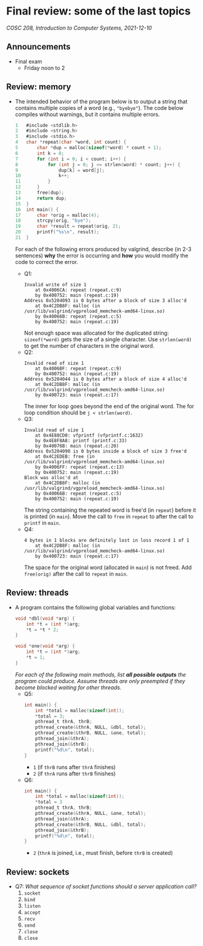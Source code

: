 # Final review: some of the last topics
_COSC 208, Introduction to Computer Systems, 2021-12-10_

## Announcements
* Final exam
    * Friday noon to 2


## Review: memory
* The intended behavior of the program below is to output a string that contains multiple copies of a word (e.g., `"byebye"`). The code below compiles without warnings, but it contains multiple errors.
    ```C
    1   #include <stdlib.h>
    2   #include <string.h>
    3   #include <stdio.h>
    4   char *repeat(char *word, int count) {
    5       char *dup = malloc(sizeof(*word) * count + 1);
    6       int k = 0;
    7       for (int i = 0; i < count; i++) {
    8           for (int j = 0; j <= strlen(word) * count; j++) {
    9               dup[k] = word[j];
    10              k++;
    11          }
    12      }
    13      free(dup);
    14      return dup;
    15  }
    16  int main() {
    17      char *orig = malloc(4);
    18      strcpy(orig, "bye");
    19      char *result = repeat(orig, 2);
    20      printf("%s\n", result);
    21  }
    ```
    For each of the following errors produced by valgrind, describe (in 2-3 sentences) **why** the error is occurring and **how** you would modify the code to correct the error.

    * Q1:
        ```
        Invalid write of size 1
            at 0x4006CA: repeat (repeat.c:9)
            by 0x400752: main (repeat.c:19)
        Address 0x5204093 is 0 bytes after a block of size 3 alloc'd
            at 0x4C2DB8F: malloc (in /usr/lib/valgrind/vgpreload_memcheck-amd64-linux.so)
            by 0x40066B: repeat (repeat.c:5)
            by 0x400752: main (repeat.c:19)
        ```
        Not enough space was allocated for the duplicated string: `sizeof(*word)` gets the size of a single character. Use `strlen(word)` to get the number of characters in the original word.
    * Q2:
        ```
        Invalid read of size 1
            at 0x4006BF: repeat (repeat.c:9)
            by 0x400752: main (repeat.c:19)
        Address 0x5204044 is 0 bytes after a block of size 4 alloc'd
            at 0x4C2DB8F: malloc (in /usr/lib/valgrind/vgpreload_memcheck-amd64-linux.so)
            by 0x400723: main (repeat.c:17)
        ```
        The inner for loop goes beyond the end of the original word. The for loop condition should be `j < strlen(word)`.
    * Q3:
        ```
        Invalid read of size 1
            at 0x4E88CD0: vfprintf (vfprintf.c:1632)
            by 0x4E8F8A8: printf (printf.c:33)
            by 0x40076B: main (repeat.c:20)
        Address 0x5204090 is 0 bytes inside a block of size 3 free'd
            at 0x4C2EDEB: free (in /usr/lib/valgrind/vgpreload_memcheck-amd64-linux.so)
            by 0x4006FF: repeat (repeat.c:13)
            by 0x400752: main (repeat.c:19)
        Block was alloc'd at
            at 0x4C2DB8F: malloc (in /usr/lib/valgrind/vgpreload_memcheck-amd64-linux.so)
            by 0x40066B: repeat (repeat.c:5)
            by 0x400752: main (repeat.c:19)
        ```
        The string containing the repeated word is free'd (in `repeat`) before it is printed (in `main`). Move the call to `free` in `repeat` to after the call to `printf` in `main`.
    * Q4:
        ```
        4 bytes in 1 blocks are definitely lost in loss record 1 of 1
            at 0x4C2DB8F: malloc (in /usr/lib/valgrind/vgpreload_memcheck-amd64-linux.so)
            by 0x400723: main (repeat.c:17)
        ```
        The space for the original word (allocated in `main`) is not freed. Add `free(orig)` after the call to `repeat` in `main`.

## Review: threads
* A program contains the following global variables and functions:
    ```C
    void *dbl(void *arg) {
        int *t = (int *)arg;
        *t = *t * 2;
    }

    void *one(void *arg) {
        int *t = (int *)arg;
        *t = 1;
    }
    ```
    _For each of the following main methods, list **all possible outputs** the program could produce. Assume threads are only preempted if they become blocked waiting for other threads._
    * Q5:
        ```C
        int main() {
            int *total = malloc(sizeof(int));
            *total = 3;
            pthread_t thrA, thrB;
            pthread_create(&thrA, NULL, &dbl, total);
            pthread_create(&thrB, NULL, &one, total);
            pthread_join(&thrA);
            pthread_join(&thrB);
            printf("%d\n", total);
        }
        ```
        * `1` (if `thrB` runs after `thrA` finishes)
        * `2` (if `thrA` runs after `thrB` finishes)
    * Q6:
        ```C
        int main() {
            int *total = malloc(sizeof(int));
            *total = 3
            pthread_t thrA, thrB;
            pthread_create(&thrA, NULL, &one, total);
            pthread_join(&thrA);
            pthread_create(&thrB, NULL, &dbl, total);
            pthread_join(&thrB);
            printf("%d\n", total);
        }
        ```
        * `2` (`thrA` is joined, i.e., must finish, before `thrB` is created) 

## Review: sockets
* Q7: _What sequence of socket functions should a server application call?_
    1. `socket`
    2. `bind`
    3. `listen`
    4. `accept`
    5. `recv`
    6. `send`
    7. `close`
    8. `close`